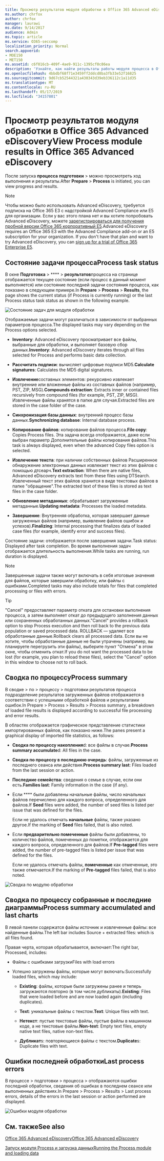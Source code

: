 ```yaml
---
title: Просмотр результатов модуля обработки в Office 365 Advanced eDiscovery
ms.author: chrfox
author: chrfox
manager: laurawi
ms.date: 9/14/2017
audience: Admin
ms.topic: article
ms.service: O365-seccomp
localization_priority: Normal
search.appverid:
- MOE150
- MET150
ms.assetid: c6f016cb-409f-4ae9-911c-1395cf0c86ea
description: 'Узнайте, как найти результаты работы модуля процесса в Office 365 Advanced eDiscovery, в том числе состояние задачи и сводка по процессам.  '
ms.openlocfilehash: 4bbdbf68f71e3459ff2ddcd8ba3fb33e52f16825
ms.sourcegitcommit: 9d67cb52544321a430343d39eb336112c1a11d35
ms.translationtype: MT
ms.contentlocale: ru-RU
ms.lasthandoff: 05/17/2019
ms.locfileid: "34157801"
---
```

# <a name="view-process-module-results-in-office-365-advanced-ediscovery"></a><span data-ttu-id="94187-103">Просмотр результатов модуля обработки в Office 365 Advanced eDiscovery</span><span class="sxs-lookup"><span data-stu-id="94187-103">View Process module results in Office 365 Advanced eDiscovery</span></span>

<span data-ttu-id="94187-104">После запуска **процесса** **подготовки** \> можно просмотреть ход выполнения и результаты.</span><span class="sxs-lookup"><span data-stu-id="94187-104">After **Prepare** \> **Process** is initiated, you can view progress and results.</span></span> 
  
> [!NOTE]
> <span data-ttu-id="94187-p101">Чтобы можно было использовать Advanced eDiscovery, требуется подписка на Office 365 E3 с надстройкой Advanced Compliance или E5 для организации. Если у вас этого плана нет и вы хотите попробовать Advanced eDiscovery, можете [зарегистрироваться для получения пробной версии Office 365 корпоративный E5](https://go.microsoft.com/fwlink/p/?LinkID=698279).</span><span class="sxs-lookup"><span data-stu-id="94187-p101">Advanced eDiscovery requires an Office 365 E3 with the Advanced Compliance add-on or an E5 subscription for your organization. If you don't have that plan and want to try Advanced eDiscovery, you can [sign up for a trial of Office 365 Enterprise E5](https://go.microsoft.com/fwlink/p/?LinkID=698279).</span></span> 
  
## <a name="process-task-status"></a><span data-ttu-id="94187-107">Состояние задачи процесса</span><span class="sxs-lookup"><span data-stu-id="94187-107">Process task status</span></span>

<span data-ttu-id="94187-108">В окне **Подготовка** \> \*\*\*\* \> **результатов**процесса на странице отображается текущее состояние (если процесс в данный момент выполняется) или состояние последней задачи состояния процесса, как показано в следующем примере.</span><span class="sxs-lookup"><span data-stu-id="94187-108">In **Prepare** \> **Process** \> **Results**, the page shows the current status (if Process is currently running) or the last Process status task status as shown in the following example.</span></span>
  
![Состояние задач для модуля обработки](media/9430f9e7-a4dd-47c7-ac2e-2c6a60fc948b.png)
  
<span data-ttu-id="94187-110">Отображаемые задачи могут различаться в зависимости от выбранных параметров процесса.</span><span class="sxs-lookup"><span data-stu-id="94187-110">The displayed tasks may vary depending on the Process options selected.</span></span> 
  
- <span data-ttu-id="94187-111">**Inventory**: Advanced eDiscovery просматривает все файлы, выбранные для обработки, и выполняет базовую сбор данных.</span><span class="sxs-lookup"><span data-stu-id="94187-111">**Inventory**: Advanced eDiscovery iterates through all files selected for Process and performs basic data collection.</span></span>
    
- <span data-ttu-id="94187-112">**Рассчитать подписи**: вычисляет цифровые подписи MD5.</span><span class="sxs-lookup"><span data-stu-id="94187-112">**Calculate signatures**: Calculates the MD5 digital signatures.</span></span>
    
- <span data-ttu-id="94187-113">**Извлечение**составных элементов: рекурсивно извлекает внутренние или вложенные файлы из составных файлов (например, PST, ZIP, MSG).</span><span class="sxs-lookup"><span data-stu-id="94187-113">**Compounds extraction**: Extracts inner or contained files recursively from compound files (for example, PST, ZIP, MSG).</span></span> <span data-ttu-id="94187-114">Извлеченные файлы хранятся в папке для случая.</span><span class="sxs-lookup"><span data-stu-id="94187-114">Extracted files are stored in the case folder of the case.</span></span>
    
- <span data-ttu-id="94187-115">**Синхронизация базы данных**: внутренний процесс базы данных.</span><span class="sxs-lookup"><span data-stu-id="94187-115">**Synchronizing database**: Internal database process.</span></span>
    
- <span data-ttu-id="94187-116">**Копирование файлов**: копирование файлов процесса.</span><span class="sxs-lookup"><span data-stu-id="94187-116">**File copy**: Copies Process files.</span></span> <span data-ttu-id="94187-117">Эта задача всегда отображается, даже если выбран параметр Дополнительные файлы копирования файлов.</span><span class="sxs-lookup"><span data-stu-id="94187-117">This task is always displayed, even when the advanced Copy files option is selected.</span></span>
    
- <span data-ttu-id="94187-118">**Извлечение текста**: при наличии собственных файлов Расширенное обнаружение электронных данных извлекает текст из этих файлов с помощью дтсеарч.</span><span class="sxs-lookup"><span data-stu-id="94187-118">**Text extraction**: When there are native files, Advanced eDiscovery extracts text from these files using DTSearch.</span></span> <span data-ttu-id="94187-119">Извлеченный текст этих файлов хранится в виде текстовых файлов в папке "обращение".</span><span class="sxs-lookup"><span data-stu-id="94187-119">The extracted text of these files is stored as text files in the case folder.</span></span>
    
- <span data-ttu-id="94187-120">**Обновление метаданных**: обрабатывает загруженные метаданные.</span><span class="sxs-lookup"><span data-stu-id="94187-120">**Updating metadata**: Processes the loaded metadata.</span></span> 
    
- <span data-ttu-id="94187-121">**Завершение**: Внутренняя обработка, которая завершает данные загруженных файлов (например, выявление файлов ошибок и успехов).</span><span class="sxs-lookup"><span data-stu-id="94187-121">**Finalizing**: Internal processing that finalizes data of loaded case files (for example, identify error and success files).</span></span> 
    
<span data-ttu-id="94187-122">Состояние задачи: отображается после завершения задачи.</span><span class="sxs-lookup"><span data-stu-id="94187-122">Task status: Displayed after task completion.</span></span> <span data-ttu-id="94187-123">Во время выполнения задач отображается длительность выполнения.</span><span class="sxs-lookup"><span data-stu-id="94187-123">While tasks are running, run duration is displayed.</span></span>
  
> [!NOTE]
> <span data-ttu-id="94187-124">Завершенные задачи также могут включать в себя итоговые значения для файлов, которые завершили обработку, или файлы с ошибками.</span><span class="sxs-lookup"><span data-stu-id="94187-124">Completed tasks may also include totals for files that completed processing or files with errors.</span></span> 
  
> [!TIP]
> <span data-ttu-id="94187-125">"Cancel" предоставляет параметр отката для остановки выполнения процесса, а затем выполняет откат до предыдущего заполнения данных или сохраненных обработанных данных.</span><span class="sxs-lookup"><span data-stu-id="94187-125">"Cancel" provides a rollback option to stop Process execution and then roll back to the previous data population or saved processed data.</span></span> <span data-ttu-id="94187-126">ROLLBACK — удаляет все обработанные данные.</span><span class="sxs-lookup"><span data-stu-id="94187-126">Rollback clears all processed data.</span></span> <span data-ttu-id="94187-127">Если вы не хотите, чтобы обработанные данные не были утрачены (например, вы планируете перегрузить эти файлы), выберите пункт "Отмена" в этом окне, чтобы отменить откат.</span><span class="sxs-lookup"><span data-stu-id="94187-127">If you do not want the processed data to be lost (for example, you plan to reload these files), select the "Cancel" option in this window to choose not to roll back.</span></span> 
  
## <a name="process-summary"></a><span data-ttu-id="94187-128">Сводка по процессу</span><span class="sxs-lookup"><span data-stu-id="94187-128">Process summary</span></span>

<span data-ttu-id="94187-129">В сводке \> по \> процессу \> подготовки результатов процесса подразделение результатов загруженных файлов отображается в соответствии с успешными обработкой файлов и результатами ошибок.</span><span class="sxs-lookup"><span data-stu-id="94187-129">In Prepare \> Process \> Results \> Process summary, a breakdown of loaded file results is displayed according to successful file processing and error results.</span></span>
  
<span data-ttu-id="94187-130">В областях отображается графическое представление статистики импортированных файлов, как показано ниже.</span><span class="sxs-lookup"><span data-stu-id="94187-130">The panes present a graphical display of imported file statistics, as follows:</span></span>
  
- <span data-ttu-id="94187-131">**Сводка по процессу накопления**d: все файлы в случае.</span><span class="sxs-lookup"><span data-stu-id="94187-131">**Process summary accumulate**d: All files in the case.</span></span>
    
- <span data-ttu-id="94187-132">**Сводка по процессу в последнюю очередь**: файлы, загруженные из последнего сеанса или действия.</span><span class="sxs-lookup"><span data-stu-id="94187-132">**Process summary last**: Files loaded from the last session or action.</span></span> 
    
- <span data-ttu-id="94187-133">**Последние семейства**: сведения о семье в случае, если они есть.</span><span class="sxs-lookup"><span data-stu-id="94187-133">**Families last**: Family information in the case (if any).</span></span>
    
- <span data-ttu-id="94187-134">Если \*\*\*\* были добавлены начальные файлы, число начальных файлов перечислено для каждого вопроса, определенного для файлов.</span><span class="sxs-lookup"><span data-stu-id="94187-134">If **Seed** files were added, the number of seed files is listed per issue that was defined for the files.</span></span> 
    
    <span data-ttu-id="94187-135">Если не удалось отмечать **начальные** файлы, также указано другое.</span><span class="sxs-lookup"><span data-stu-id="94187-135">If the marking of **Seed** files failed, that is also noted.</span></span> 
    
- <span data-ttu-id="94187-136">Если **предварительно помеченные** файлы были добавлены, то количество файлов, помеченных до пометки, отображается для каждого вопроса, определенного для файлов.</span><span class="sxs-lookup"><span data-stu-id="94187-136">If **Pre-tagged** files were added, the number of pre-tagged files is listed per issue that was defined for the files.</span></span> 
    
    <span data-ttu-id="94187-137">Если не удалось отмечать файлы, **помеченные** как отмеченные, это также отмечается.</span><span class="sxs-lookup"><span data-stu-id="94187-137">If the marking of **Pre-tagged** files failed, that is also noted.</span></span> 
    
![Сводка по модулю обработки](media/2086a691-9e3d-4117-beb2-a5c3a9a4cc94.png)
  
## <a name="process-summary-accumulated-and-last-charts"></a><span data-ttu-id="94187-139">Сводка по процессу собранные и последние диаграммы</span><span class="sxs-lookup"><span data-stu-id="94187-139">Process summary accumulated and last charts</span></span>

<span data-ttu-id="94187-140">В левой панели содержатся файлы источник и извлеченные файлы: все найденные файлы.</span><span class="sxs-lookup"><span data-stu-id="94187-140">The left bar includes Source + extracted files: which is all files found.</span></span> 
  
<span data-ttu-id="94187-141">Правая черта, которая обрабатывается, включает:</span><span class="sxs-lookup"><span data-stu-id="94187-141">The right bar, Processed, includes:</span></span>
  
- <span data-ttu-id="94187-142">Файлы с ошибками загрузки</span><span class="sxs-lookup"><span data-stu-id="94187-142">Files with load errors</span></span>
    
- <span data-ttu-id="94187-143">Успешно загружены файлы, которые могут включать:</span><span class="sxs-lookup"><span data-stu-id="94187-143">Successfully loaded files, which may include:</span></span> 
    
  - <span data-ttu-id="94187-144">**Existing**: файлы, которые были загружены ранее и теперь загружаются повторно (в том числе дубликаты).</span><span class="sxs-lookup"><span data-stu-id="94187-144">**Existing**: Files that were loaded before and are now loaded again (including duplicates).</span></span>
    
  - <span data-ttu-id="94187-145">**Text**: уникальные файлы с текстом.</span><span class="sxs-lookup"><span data-stu-id="94187-145">**Text**: Unique files with text.</span></span>
    
  - <span data-ttu-id="94187-146">**Нетекст**: пустые текстовые файлы, пустые файлы в машинном коде, а не текстовые файлы.</span><span class="sxs-lookup"><span data-stu-id="94187-146">**Non-text**: Empty text files, empty native text files, native non-text files.</span></span> 
    
  - <span data-ttu-id="94187-147">**Дубликат**s: повторяющиеся файлы с текстом.</span><span class="sxs-lookup"><span data-stu-id="94187-147">**Duplicate**s: Duplicate files with text.</span></span>
    
## <a name="last-process-errors"></a><span data-ttu-id="94187-148">Ошибки последней обработки</span><span class="sxs-lookup"><span data-stu-id="94187-148">Last process errors</span></span>

<span data-ttu-id="94187-149">В процессе \> подготовки \> процесса \> отображаются ошибки последней обработки, сведения об ошибках в последнем сеансе или выполненных действиях.</span><span class="sxs-lookup"><span data-stu-id="94187-149">In Prepare \> Process \> Results \> Last process errors, details of the errors in the last session or action performed are displayed.</span></span>
  
![Ошибки модуля обработки](media/4771d0f4-4217-445a-9ba4-8b6541c5ad09.png)
  
## <a name="see-also"></a><span data-ttu-id="94187-151">См. также</span><span class="sxs-lookup"><span data-stu-id="94187-151">See also</span></span>

[<span data-ttu-id="94187-152">Office 365 Advanced eDiscovery</span><span class="sxs-lookup"><span data-stu-id="94187-152">Office 365 Advanced eDiscovery</span></span>](office-365-advanced-ediscovery.md)
  
[<span data-ttu-id="94187-153">Запуск модуля Process и загрузка данных</span><span class="sxs-lookup"><span data-stu-id="94187-153">Running the Process module and loading data</span></span>](run-the-process-module-and-load-data-in-advanced-ediscovery.md)

